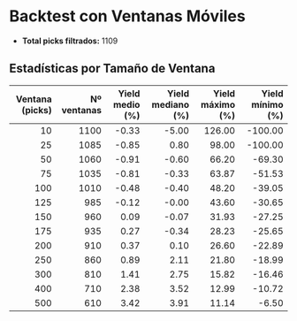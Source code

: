 # Backtest con Ventanas Móviles

- **Total picks filtrados:** 1109

## Estadísticas por Tamaño de Ventana

| Ventana (picks) | Nº ventanas | Yield medio (%) | Yield mediano (%) | Yield máximo (%) | Yield mínimo (%) |
|---------------:|------------:|----------------:|------------------:|-----------------:|-----------------:|
|              10 |         1100 |           -0.33 |             -5.00 |          126.00 |         -100.00 |
|              25 |         1085 |           -0.85 |              0.80 |           98.00 |         -100.00 |
|              50 |         1060 |           -0.91 |             -0.60 |           66.20 |          -69.30 |
|              75 |         1035 |           -0.81 |             -0.33 |           63.87 |          -51.53 |
|             100 |         1010 |           -0.48 |             -0.40 |           48.20 |          -39.05 |
|             125 |          985 |           -0.12 |             -0.00 |           43.60 |          -30.65 |
|             150 |          960 |            0.09 |             -0.07 |           31.93 |          -27.25 |
|             175 |          935 |            0.27 |             -0.34 |           28.23 |          -25.65 |
|             200 |          910 |            0.37 |              0.10 |           26.60 |          -22.89 |
|             250 |          860 |            0.89 |              2.11 |           21.80 |          -18.99 |
|             300 |          810 |            1.41 |              2.75 |           15.82 |          -16.46 |
|             400 |          710 |            2.38 |              3.52 |           12.99 |          -10.72 |
|             500 |          610 |            3.42 |              3.91 |           11.14 |           -6.50 |